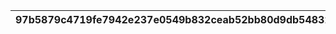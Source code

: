 |97b5879c4719fe7942e237e0549b832ceab52bb80d9db54832db455b1776ce73|b5710955a3b3c854ba4568f0cd7c4b9faba7e6d36b322ab927db783b0f9a20ed|f35f9d681456bb6583f56d9b7e854d1169ccc9439a27bb50476f76081856dfdb|28ad84eaf7726443f9bb22b807ad5466e2533899d78169146a910bea14839676|221ce3da117bac8aee25759d8bf11822ef6b472612e6a9c0854db441c1b68e32|
| --- | --- | --- | --- | --- |
